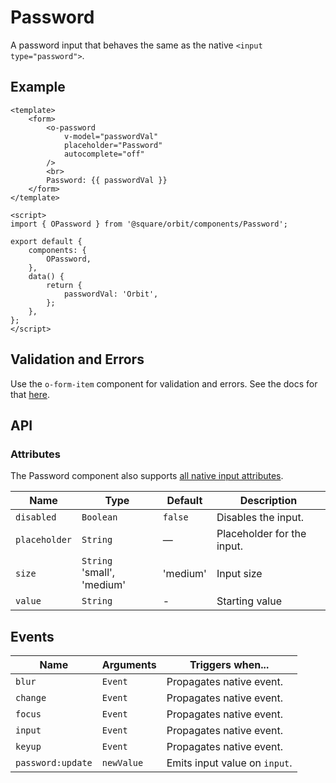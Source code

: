 # Password
A password input that behaves the same as the native `<input type="password">`.

## Example

```vue
<template>
	<form>
		<o-password
			v-model="passwordVal"
			placeholder="Password"
			autocomplete="off"
		/>
		<br>
		Password: {{ passwordVal }}
	</form>
</template>

<script>
import { OPassword } from '@square/orbit/components/Password';

export default {
	components: {
		OPassword,
	},
	data() {
		return {
			passwordVal: 'Orbit',
		};
	},
};
</script>
```

## Validation and Errors
Use the `o-form-item` component for validation and errors. See the docs for that [here](/components/Form).

## API

### Attributes

The Password component also supports [all native input attributes](https://developer.mozilla.org/en-US/docs/Web/HTML/Element/input/password).

| Name   | Type | Default | Description |
| ------ |----- | ------- |------------ |
| `disabled` |  `Boolean` | `false` | Disables the input.  |
| `placeholder` |  `String` | — | Placeholder for the input.  |
| `size` | `String` <br/> 'small', 'medium' | 'medium' | Input size |
| `value` |  `String` | - | Starting value  |

## Events
| Name         | Arguments         | Triggers when...   |
| ------------ | ----------------- | ------------- |
| `blur` | `Event` | Propagates native event. |
| `change` | `Event` | Propagates native event. |
| `focus` | `Event` | Propagates native event. |
| `input` | `Event` | Propagates native event. |
| `keyup` | `Event` | Propagates native event. |
| `password:update` | `newValue` | Emits input value on `input`. |
